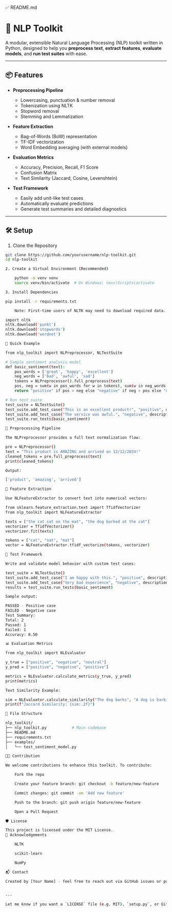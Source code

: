 ✅ README.md

# 🧠 NLP Toolkit

A modular, extensible Natural Language Processing (NLP) toolkit written in Python, designed to help you **preprocess text**, **extract features**, **evaluate models**, and **run test suites** with ease.

---

## 📦 Features

- **Preprocessing Pipeline**
  - Lowercasing, punctuation & number removal
  - Tokenization using NLTK
  - Stopword removal
  - Stemming and Lemmatization

- **Feature Extraction**
  - Bag-of-Words (BoW) representation
  - TF-IDF vectorization
  - Word Embedding averaging (with external models)

- **Evaluation Metrics**
  - Accuracy, Precision, Recall, F1 Score
  - Confusion Matrix
  - Text Similarity (Jaccard, Cosine, Levenshtein)

- **Test Framework**
  - Easily add unit-like test cases
  - Automatically evaluate predictions
  - Generate test summaries and detailed diagnostics

---

## 🛠️ Setup

1. Clone the Repository

```bash
git clone https://github.com/yourusername/nlp-toolkit.git
cd nlp-toolkit

2. Create a Virtual Environment (Recommended)

    python -m venv venv
    source venv/bin/activate  # On Windows: venv\Scripts\activate

3. Install Dependencies

pip install -r requirements.txt

    Note: First-time users of NLTK may need to download required data.

import nltk
nltk.download('punkt')
nltk.download('stopwords')
nltk.download('wordnet')

🧪 Quick Example

from nlp_toolkit import NLPreprocessor, NLTestSuite

# Sample sentiment analysis model
def basic_sentiment(text):
    pos_words = ['great', 'happy', 'excellent']
    neg_words = ['bad', 'awful', 'sad']
    tokens = NLPreprocessor().full_preprocess(text)
    pos, neg = sum(w in pos_words for w in tokens), sum(w in neg_words for w in tokens)
    return "positive" if pos > neg else "negative" if neg > pos else "neutral"

# Run test suite
test_suite = NLTestSuite()
test_suite.add_test_case("This is an excellent product!", "positive", description="Positive sentiment")
test_suite.add_test_case("The service was awful.", "negative", description="Negative sentiment")
test_suite.run_tests(basic_sentiment)

🧹 Preprocessing Pipeline

The NLPreprocessor provides a full text normalization flow:

pre = NLPreprocessor()
text = "This product is AMAZING and arrived on 12/12/2024!"
cleaned_tokens = pre.full_preprocess(text)
print(cleaned_tokens)

Output:

['product', 'amazing', 'arrived']

🔎 Feature Extraction

Use NLFeatureExtractor to convert text into numerical vectors:

from sklearn.feature_extraction.text import TfidfVectorizer
from nlp_toolkit import NLFeatureExtractor

texts = ["the cat sat on the mat", "the dog barked at the cat"]
vectorizer = TfidfVectorizer()
vectorizer.fit(texts)

tokens = ["cat", "sat", "mat"]
vector = NLFeatureExtractor.tfidf_vectorize(tokens, vectorizer)

🧪 Test Framework

Write and validate model behavior with custom test cases:

test_suite = NLTestSuite()
test_suite.add_test_case("I am happy with this.", "positive", description="Positive case")
test_suite.add_test_case("Very bad experience", "negative", description="Negative case")
results = test_suite.run_tests(basic_sentiment)

Sample output:

PASSED - Positive case
FAILED - Negative case
Test Summary:
Total: 2
Passed: 1
Failed: 1
Accuracy: 0.50

📊 Evaluation Metrics

from nlp_toolkit import NLEvaluator

y_true = ["positive", "negative", "neutral"]
y_pred = ["positive", "negative", "positive"]

metrics = NLEvaluator.calculate_metrics(y_true, y_pred)
print(metrics)

Text Similarity Example:

sim = NLEvaluator.calculate_similarity("The dog barks", "A dog is barking", method="jaccard")
print(f"Jaccard Similarity: {sim:.2f}")

📁 File Structure

nlp_toolkit/
├── nlp_toolkit.py           # Main codebase
├── README.md
├── requirements.txt
├── examples/
│   └── test_sentiment_model.py

🧑‍💻 Contribution

We welcome contributions to enhance this toolkit. To contribute:

    Fork the repo

    Create your feature branch: git checkout -b feature/new-feature

    Commit changes: git commit -am 'Add new feature'

    Push to the branch: git push origin feature/new-feature

    Open a Pull Request

🛡 License

This project is licensed under the MIT License.
🌟 Acknowledgements

    NLTK

    scikit-learn

    NumPy

📬 Contact

Created by [Your Name] - feel free to reach out via GitHub issues or pull requests.


---

Let me know if you want a `LICENSE` file (e.g. MIT), `setup.py`, or GitHub Actions CI/CD support!
